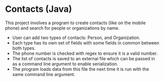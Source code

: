 # Contacts (Java)

This project involves a program to create contacts (like on the mobile phone) and search for people or organizations by name.

* User can add two types of contacts: Person, and Organization. 
* Each type has its own set of fields with some fields in common between both types. 
* The phone number is checked with regex to ensure it is a valid number. 
* The list of contacts is saved to an external file which can be passed in as a command line argument to enable serialization.
* The program loads data from this file the next time it is run with the same command line argument.

